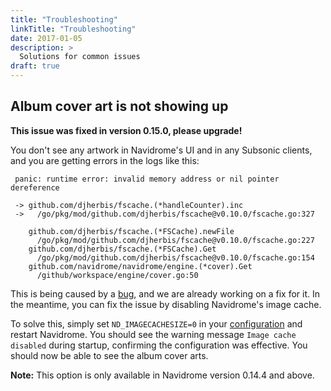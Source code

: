 ```yaml
---
title: "Troubleshooting"
linkTitle: "Troubleshooting"
date: 2017-01-05
description: >
  Solutions for common issues
draft: true
---
```



## Album cover art is not showing up

__This issue was fixed in version 0.15.0, please upgrade!__

You don't see any artwork in Navidrome's UI and in any Subsonic clients, and you are getting errors 
in the logs like this:
```
 panic: runtime error: invalid memory address or nil pointer dereference

 -> github.com/djherbis/fscache.(*handleCounter).inc
 ->   /go/pkg/mod/github.com/djherbis/fscache@v0.10.0/fscache.go:327

    github.com/djherbis/fscache.(*FSCache).newFile
      /go/pkg/mod/github.com/djherbis/fscache@v0.10.0/fscache.go:227
    github.com/djherbis/fscache.(*FSCache).Get
      /go/pkg/mod/github.com/djherbis/fscache@v0.10.0/fscache.go:154
    github.com/navidrome/navidrome/engine.(*cover).Get
      /github/workspace/engine/cover.go:50
```

This is being caused by a [bug](https://github.com/navidrome/navidrome/issues/177), and we are already
working on a fix for it. In the meantime, you can fix the issue by disabling Navidrome's image cache.

To solve this, simply set `ND_IMAGECACHESIZE=0` in your [configuration](/docs/usage/configuration-options) 
and restart Navidrome. You should see the warning message `Image cache disabled` during startup, 
confirming the configuration was effective. You should now be able to see the album cover arts.

__Note:__ This option is only available in Navidrome version 0.14.4 and above.

